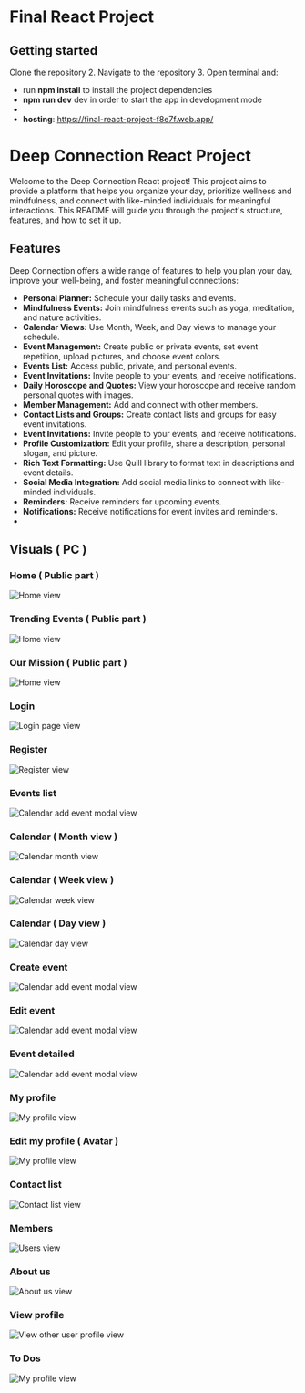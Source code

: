 # Final React Project



## Getting started

Clone the repository
2. Navigate to the repository
3. Open terminal and:
   - run **npm install** to install the project dependencies
   - **npm run dev** dev in order to start the app in development mode
   - 
   - **hosting**: https://final-react-project-f8e7f.web.app/

# Deep Connection React Project

Welcome to the Deep Connection React project! This project aims to provide a platform that helps you organize your day, prioritize wellness and mindfulness, and connect with like-minded individuals for meaningful interactions. This README will guide you through the project's structure, features, and how to set it up.

## Features

Deep Connection offers a wide range of features to help you plan your day, improve your well-being, and foster meaningful connections:

-   **Personal Planner:** Schedule your daily tasks and events.
-   **Mindfulness Events:** Join mindfulness events such as yoga, meditation, and nature activities.
-   **Calendar Views:** Use Month, Week, and Day views to manage your schedule.
-   **Event Management:** Create public or private events, set event repetition, upload pictures, and choose event colors.
-   **Events List:** Access public, private, and personal events.
-   **Event Invitations:** Invite people to your events, and receive notifications.
-   **Daily Horoscope and Quotes:** View your horoscope and receive random personal quotes with images.
-   **Member Management:** Add and connect with other members.
-   **Contact Lists and Groups:** Create contact lists and groups for easy event invitations.
-   **Event Invitations:** Invite people to your events, and receive notifications.
-   **Profile Customization:** Edit your profile, share a description, personal slogan, and picture.
-   **Rich Text Formatting:** Use Quill library to format text in descriptions and event details.
-   **Social Media Integration:** Add social media links to connect with like-minded individuals.
-   **Reminders:** Receive reminders for upcoming events.
-   **Notifications:** Receive notifications for event invites and reminders.
-   
## Visuals ( PC )

### Home ( Public part )
![Home view](./final-project/src/assets/images/hero-landing.png)
### Trending Events ( Public part )
![Home view](./final-project/src/assets/images/trending-events.png)
### Our Mission ( Public part )
![Home view](./final-project/src/assets/images/our-mission.png)

### Login
![Login page view](./final-project/src/assets/images/login.png)
### Register
![Register view](./final-project/src/assets/images/register.png)
### Events list
![Calendar add event modal view](./final-project/src/assets/images/events-list.png)
### Calendar ( Month view )
![Calendar month view](./final-project/src/assets/images/month-view.png)
### Calendar ( Week view )
![Calendar week view](./final-project/src/assets/images/week-view.png)
### Calendar ( Day view )
![Calendar day view](./final-project/src/assets/images/day-view.png)
### Create event 
![Calendar add event modal view](./final-project/src/assets/images/create-event.png)
### Edit event 
![Calendar add event modal view](./final-project/src/assets/images/edit-event.png)
### Event detailed
![Calendar add event modal view](./final-project/src/assets/images/event-detailed.png)
### My profile
![My profile view](./final-project/src/assets/images/profile-view.png)
### Edit my profile ( Avatar )
![My profile view](./final-project/src/assets/images/edit-profile.png)
### Contact list
![Contact list view](./final-project/src/assets/images/my-contacts.png)
### Members
![Users view](./final-project/src/assets/images/members.png)
### About us
![About us view](./final-project/src/assets/images/about-us.png)
### View profile
![View other user profile view](./final-project/src/assets/images/view-profile.png)
### To Dos
![My profile view](./final-project/src/assets/images/to-dos.png)

